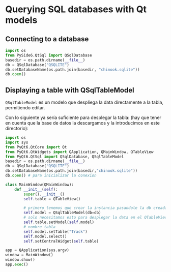 # Querying SQL databases with Qt models

## Connecting to a database
```python
import os
from PySide6.QtSql import QSqlDatabase
basedir = os.path.dirname(__file__)
db = QSqlDatabase("QSQLITE")
db.setDatabaseName(os.path.join(basedir, "chinook.sqlite"))
db.open()
```

## Displaying a table with QSqlTableModel

`QSqlTableModel` es un modelo que despliega la data
directamente a la tabla, permitiendo editar.

Con lo siguiente ya sería suficiente para desplegar la tabla:
(hay que tener en cuenta que la base de datos la descargamos 
y la introducimos en este directorio):

```python
import os
import sys
from PyQt6.QtCore import Qt
from PyQt6.QtWidgets import QApplication, QMainWindow, QTableView
from PyQt6.QtSql import QSqlDatabase, QSqlTableModel
basedir = os.path.dirname(__file__)
db = QSqlDatabase("QSQLITE")
db.setDatabaseName(os.path.join(basedir,"chinook.sqlite"))
db.open() # para inicializar la conexion

class MainWindow(QMainWindow):
    def __init__(self):
        super().__init__()
        self.table = QTableView()

        # primero tenemos que crear la instancia pasandole la db creada arriba
        self.model = QSqlTableModel(db=db)
        # solo necesitamos esto para desplegar la data en el QTableView
        self.table.setModel(self.model)
        # nombre tabla
        self.model.setTable("Track")
        self.model.select()
        self.setCentralWidget(self.table)

app = QApplication(sys.argv)
window = MainWindow()
window.show()
app.exec()
```
